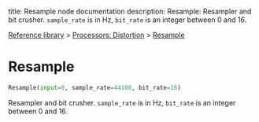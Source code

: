 title: Resample node documentation
description: Resample: Resampler and bit crusher. `sample_rate` is in Hz, `bit_rate` is an integer between 0 and 16.

[Reference library](../../index.md) > [Processors: Distortion](../index.md) > [Resample](index.md)

# Resample

```python
Resample(input=0, sample_rate=44100, bit_rate=16)
```

Resampler and bit crusher. `sample_rate` is in Hz, `bit_rate` is an integer between 0 and 16.


